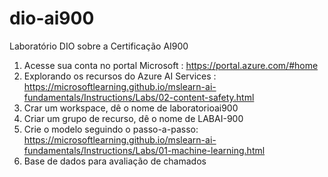 # dio-ai900
Laboratório DIO sobre a Certificação AI900
1. Acesse sua conta no portal Microsoft : https://portal.azure.com/#home
2. Explorando os recursos do Azure AI Services : https://microsoftlearning.github.io/mslearn-ai-fundamentals/Instructions/Labs/02-content-safety.html 
3. Crar um workspace, dê o nome de laboratorioai900
4. Criar um grupo de recurso, dê o nome de LABAI-900
5. Crie o modelo seguindo o passo-a-passo: https://microsoftlearning.github.io/mslearn-ai-fundamentals/Instructions/Labs/01-machine-learning.html
6. Base de dados para avaliação de chamados
